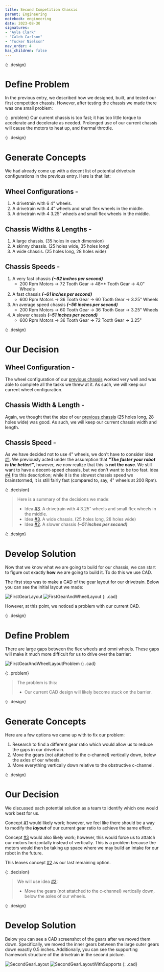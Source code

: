 ```yaml
---
title: Second Competition Chassis
parent: Engineering
notebook: engineering
date: 2023-08-30
signatures:
- "Ayla Clark"
- "Caleb Carlson"
- "Tucker Nielson"
nav_order: 4
has_children: false
---
```


{: .design}
# Define Problem

In the previous entry, we described how we designed, built, and tested our first competition chassis. However, after testing the chassis we made there was one small problem:

{: .problem}
Our current chassis is too fast; it has too little torque to accelerate and decelerate as needed. Prolonged use of our current chassis will cause the motors to heat up, and thermal throttle.

{: .design}
# Generate Concepts

We had already come up with a decent list of potential drivetrain configurations in the previous entry. Here is that list:

## Wheel Configurations -

1. A drivetrain with 6 4” wheels.
2. A drivetrain with 4 4” wheels and small flex wheels in the middle.
3. A drivetrain with 4 3.25” wheels and small flex wheels in the middle.

## Chassis Widths & Lengths -

1. A large chassis. (35 holes in each dimension)
2. A skinny chassis. (25 holes wide, 35 holes long)
3. A wide chassis. (25 holes long, 28 holes wide) 

## Chassis Speeds -

1. A very fast chassis ***(~62 inches per second)***
   * 200 Rpm Motors -> 72 Tooth Gear -> 48** Tooth Gear -> 4.0" Wheels
2. A fast chassis ***(~61 inches per second)***
   * 600 Rpm Motors -> 36 Tooth Gear -> 60 Tooth Gear -> 3.25" Wheels
3. An average speed chassis ***(~56 inches per second)***
   * 200 Rpm Motors -> 60 Tooth Gear -> 36 Tooth Gear -> 3.25" Wheels
4. A slower chassis ***(~51 inches per second)***
   * 600 Rpm Motors -> 36 Tooth Gear -> 72 Tooth Gear -> 3.25"

{: .design}
# Our Decision

## Wheel Configuration -

The wheel configuration of our [previous chassis]({{site.url}}/docs/engineering/2023-08-16-FirstCompetitionChassis.html#develop-solution) worked very well and was able to complete all the tasks we threw at it. As such, we will keep our current wheel configuration.

## Chassis Width & Length -

Again, we thought that the size of our [previous chassis]({{site.url}}/docs/engineering/2023-08-16-FirstCompetitionChassis.html#:~:text=%233.-,A%20wide%20chassis.%20(25%20holes%20long%2C%2028%20holes%20wide),-Idea%20%232.%20A) (25 holes long, 28 holes wide) was good. As such, we will keep our current chassis width and length.

## Chassis Speed -

As we have decided not to use 4" wheels, we don't have to consider idea [#1]({{site.url}}/docs/engineering/2023-08-28-SecondCompetitionChassis.html#:~:text=A%20very%20fast%20chassis%20(~62%20inches%20per%20second)). We previously acted under the assumption that ***"The faster your robot is the better!"***, however, we now realize that this is **not the case**. We still want to have a decent-speed chassis, but we don't want to be too fast. idea [#4]({{site.url}}/docs/engineering/2023-08-28-SecondCompetitionChassis.html#:~:text=A%20slower%20chassis%20(~51%20inches%20per%20second)) fits this description; while it is the slowest chassis speed we brainstormed, it is still fairly fast (compared to, say, 4" wheels at 200 Rpm).

{: .decision}
> Here is a summary of the decisions we made:
> * Idea [#3]({{site.url}}/docs/engineering/2023-08-28-SecondCompetitionChassis.html#:~:text=A%20drivetrain%20with%204%203.25%E2%80%9D%20wheels%20and%20small%20flex%20wheels%20in%20the%20middle.). A drivetrain with 4 3.25” wheels and small flex wheels in the middle.
> * Idea [#3]({{site.url}}/docs/engineering/2023-08-28-SecondCompetitionChassis.html#:~:text=A%20wide%20chassis.%20(25%20holes%20long%2C%2028%20holes%20wide)). A wide chassis. (25 holes long, 28 holes wide) 
> * Idea [#2]({{site.url}}/docs/engineering/2023-08-28-SecondCompetitionChassis.html#:~:text=A%20fast%20chassis%20(~61%20inches%20per%20second)). A slower chassis ***(~51 inches per second)***

{: .design}
# Develop Solution

Now that we know what we are going to build for our chassis, we can start to figure out exactly **how** we are going to build it. To do this we use CAD.

The first step was to make a CAD of the gear layout for our drivetrain. Below you can see the initial layout we made:

![FirstGearLayout](/assets/engineering/SecondRobot/FirstChassisGears.png)
![FirstGearAndWheelLayout](/assets/engineering/SecondRobot/ChassisFirst1.png)
{: .cad}

However, at this point, we noticed a problem with our current CAD.

{: .design}
# Define Problem

There are large gaps between the flex wheels and omni wheels. These gaps will make it much more difficult for us to drive over the barrier:

![FirstGearAndWheelLayoutProblem](/assets/engineering/SecondRobot/ChassisFirst.png)
{: .cad}

{: .problem}
> The problem is this:
> * Our current CAD design will likely become stuck on the barrier.

{: .design}
# Generate Concepts

Here are a few options we came up with to fix our problem:

1. Research to find a different gear ratio which would allow us to reduce the gaps in our drivetrain.
2. Move the gears (not attatched to the c-channel) vertically down, below the axles of our wheels.
3. Move everything vertically down relative to the obstructive c-channel.


{: .design}
# Our Decision

We discussed each potential solution as a team to identify which one would work best for us.

Concept [#1]({{site.url}}/docs/engineering/2023-08-30-SecondCompetitionChassis.html#:~:text=Research%20to%20find%20a%20different%20gear%20ratio%20which%20would%20allow%20us%20to%20reduce%20the%20gaps%20in%20our%20drivetrain.) would likely work; however, we feel like there should be a way to modify the ***layout*** of our current gear ratio to achieve the same effect.

Concept [#3]({site.url}/docs/engineering/2023-08-30-SecondCompetitionChassis.html#:~:text=Move%20everything%20vertically%20down%20relative%20to%20the%20obstructive%20c%2Dchannel.) would also likely work; however, this would force us to attatch our motors horizontally instead of vertically. This is a problem because the motors would then be taking up space where we may build an intake for our robot in the future.

This leaves concept [#2]({{site.url}}/docs/engineering/2023-08-30-SecondCompetitionChassis.html#:~:text=Move%20the%20gears%20(not%20attatched%20to%20the%20c%2Dchannel)%20vertically%20down%2C%20below%20the%20axles%20of%20our%20wheels.) as our last remaining option.

{: .decision}
>We will use idea [#2]({{site.url}}/docs/engineering/2023-08-30-SecondCompetitionChassis.html#:~:text=Move%20the%20gears%20(not%20attatched%20to%20the%20c%2Dchannel)%20vertically%20down%2C%20below%20the%20axles%20of%20our%20wheels.): 
> * Move the gears (not attatched to the c-channel) vertically down, below the axles of our wheels.

{: .design}
# Develop Solution

Below you can see a CAD screenshot of the gears after we moved them down. Specifically, we moved the inner gears between the large outer gears down exactly 0.5 inches. Additionally, you can see the supporting framework structure of the drivetrain in the second picture.

![SecondGearLayout](/assets/engineering/SecondRobot/SecondChassisGears.png)
![SecondGearLayoutWithSupports](/assets/engineering/SecondRobot/SecondChassisFlexDisplay.png)
{: .cad}